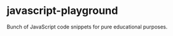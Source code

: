 javascript-playground
=====================

Bunch of JavaScript code snippets for pure educational purposes.